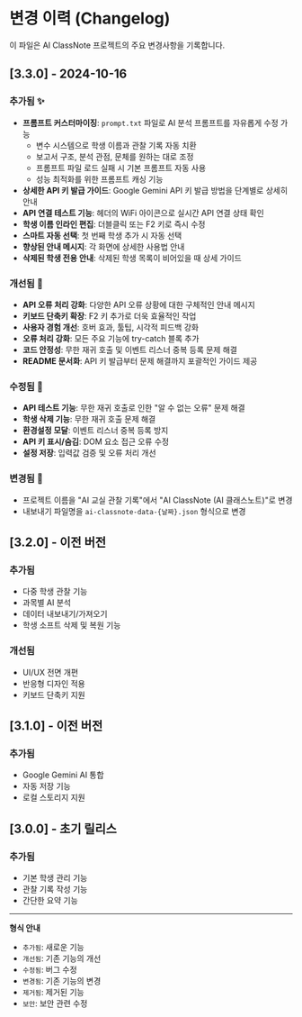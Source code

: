 # 변경 이력 (Changelog)

이 파일은 AI ClassNote 프로젝트의 주요 변경사항을 기록합니다.

## [3.3.0] - 2024-10-16

### 추가됨 ✨
- **프롬프트 커스터마이징**: `prompt.txt` 파일로 AI 분석 프롬프트를 자유롭게 수정 가능
  - 변수 시스템으로 학생 이름과 관찰 기록 자동 치환
  - 보고서 구조, 분석 관점, 문체를 원하는 대로 조정
  - 프롬프트 파일 로드 실패 시 기본 프롬프트 자동 사용
  - 성능 최적화를 위한 프롬프트 캐싱 기능
- **상세한 API 키 발급 가이드**: Google Gemini API 키 발급 방법을 단계별로 상세히 안내
- **API 연결 테스트 기능**: 헤더의 WiFi 아이콘으로 실시간 API 연결 상태 확인
- **학생 이름 인라인 편집**: 더블클릭 또는 F2 키로 즉시 수정
- **스마트 자동 선택**: 첫 번째 학생 추가 시 자동 선택
- **향상된 안내 메시지**: 각 화면에 상세한 사용법 안내
- **삭제된 학생 전용 안내**: 삭제된 학생 목록이 비어있을 때 상세 가이드

### 개선됨 🔧
- **API 오류 처리 강화**: 다양한 API 오류 상황에 대한 구체적인 안내 메시지
- **키보드 단축키 확장**: F2 키 추가로 더욱 효율적인 작업
- **사용자 경험 개선**: 호버 효과, 툴팁, 시각적 피드백 강화
- **오류 처리 강화**: 모든 주요 기능에 try-catch 블록 추가
- **코드 안정성**: 무한 재귀 호출 및 이벤트 리스너 중복 등록 문제 해결
- **README 문서화**: API 키 발급부터 문제 해결까지 포괄적인 가이드 제공

### 수정됨 🐛
- **API 테스트 기능**: 무한 재귀 호출로 인한 "알 수 없는 오류" 문제 해결
- **학생 삭제 기능**: 무한 재귀 호출 문제 해결
- **환경설정 모달**: 이벤트 리스너 중복 등록 방지
- **API 키 표시/숨김**: DOM 요소 접근 오류 수정
- **설정 저장**: 입력값 검증 및 오류 처리 개선

### 변경됨 🔄
- 프로젝트 이름을 "AI 교실 관찰 기록"에서 "AI ClassNote (AI 클래스노트)"로 변경
- 내보내기 파일명을 `ai-classnote-data-{날짜}.json` 형식으로 변경

## [3.2.0] - 이전 버전

### 추가됨
- 다중 학생 관찰 기능
- 과목별 AI 분석
- 데이터 내보내기/가져오기
- 학생 소프트 삭제 및 복원 기능

### 개선됨
- UI/UX 전면 개편
- 반응형 디자인 적용
- 키보드 단축키 지원

## [3.1.0] - 이전 버전

### 추가됨
- Google Gemini AI 통합
- 자동 저장 기능
- 로컬 스토리지 지원

## [3.0.0] - 초기 릴리스

### 추가됨
- 기본 학생 관리 기능
- 관찰 기록 작성 기능
- 간단한 요약 기능

---

**형식 안내**
- `추가됨`: 새로운 기능
- `개선됨`: 기존 기능의 개선
- `수정됨`: 버그 수정
- `변경됨`: 기존 기능의 변경
- `제거됨`: 제거된 기능
- `보안`: 보안 관련 수정

